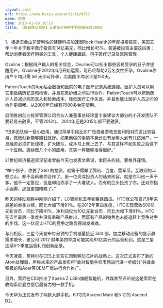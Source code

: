 ```yaml
---
layout: post
url: https://www.huxiu.com/article/8763
name: 虎嗅
time: 2013-01-08 18:18
title: 【每日移动观察】三星每分钟的手机销量接近500部
---
```

1、根据旧金山非营利性的健康科技加速器Rock Health的年度投资报告，美国去年一年关于数字医疗投资有14亿美元，同比增长45%。普遍被投资主要这四类：帮助消费者医疗购买的工具，个人健康跟踪，电子医疗记录及医院管理。

Ovuline：根据用户输入的相关信息，Ovuline可以标出那些容易受孕的日子并提醒用户。Ovuline于2012年6月开始运营，现已经帮助2万名女性怀孕。Ovuline称用户平均只需 56 天即可怀孕，而美国平均水平是150天。

PatientTouch的App后台数据和医院的电子医疗记录系统连接。医护人员可以用它来做病历记录和检索，并且在医护组之间进行协作。PatientTouch可以帮助医护人员减少病历录入和检索成本，降低医疗工作失误，并且也能让医护人员之间的协作更顺畅。从2009年已经有7000多台在使用。

启明维创创业投资管理公司合伙人兼董事总经理童士豪建议大部分的小开发团队不要轻易去融资，不管2013年、2014年还是2015年都不要融资。

“很多团队做一些小应用，通过简单手段比如广告或者游戏去盈利相对而言比较容易，做微创新能够赚钱就好。如果他做的事情本身还没有足够大到有几亿用户，一旦融资必须扩张规模、扩大团队，成本马上就上去了。与其这样不如失败之后做下一个应用。连续做几个小的应用，其实一样能够活得很好。”

21世纪经济报道资深记者曾航今天也发表文章说，拿巨头的钱，要格外谨慎。

“举个例子，你要了360 的投资，就等于得罪了腾讯、百度、雷军系，互联网的半壁江山，都不会再和你合作了。用一位资深投资人的话来形容，就是你叫他一声干爹，他不一定答应，但是却给你添了一大堆敌人。而有的巨头投资了你，还对你指手画脚，那就更加糟糕了。”

昨天的移动观察中刚刚介绍了，LG智能机去年销量跌四成。HTC就公布自己8年来最差的单季业绩，同比大幅下滑91%。在2012年第四季度，HTC实现营收600亿元新台币，同比下降41%，净利润仅为10亿元新台币，同比大幅下滑91%。HTC在去年最后一季度并没有重磅产品推出，而既有产品的销售也未能追赶上竞争对手的步伐。这一状况让HTC的竞争之路显得越发艰难。

与此相反，三星今天宣布每分钟的手机销量接近 500 部，加之移动设备的显示屏需求增长，该公司 2012 财年第四季度可能实现83亿美元的运营利润。这是三星连续5个季度运营利润创新纪录。

今天凌晨，英特尔在CES上宣告它回到移动芯片的战场上。这次正式宣布了新的Atom处理器，声称未来的产品发布将“会对智能手机市场进行进一步细分”并且会积极的和Acer等OEM厂商进行合作推广。

另外，索尼在CES推出了Xperia Z L36h旗舰智能机，外媒甚至评论说这是索尼在收购索尼爱立信后最努力的一款手机。

今天华为正式发布了两款大屏手机，6.1寸的Ascend Mate 和5 寸的 Ascend D2。

